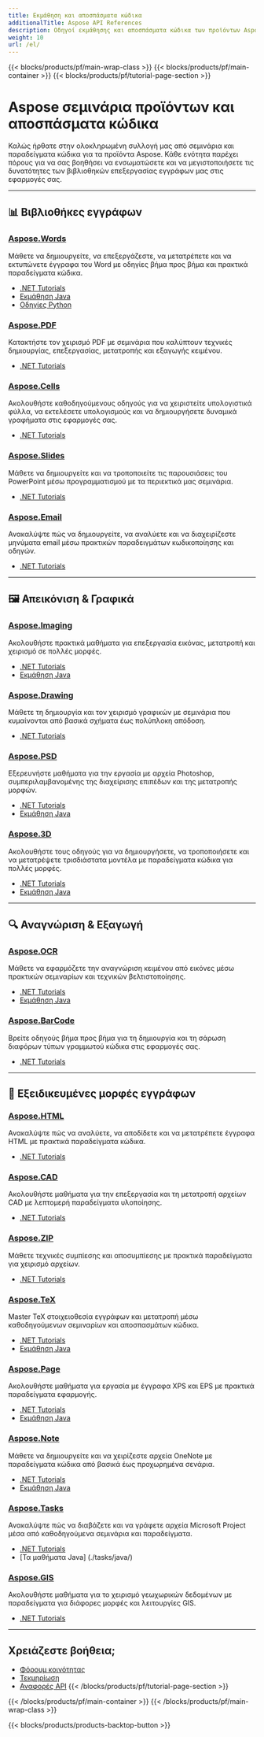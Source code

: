```yaml
---
title: Εκμάθηση και αποσπάσματα κώδικα
additionalTitle: Aspose API References
description: Οδηγοί εκμάθησης και αποσπάσματα κώδικα των προϊόντων Aspose όπως τα Aspose.Words, Aspose.Cells, Aspose.PDF και άλλα προϊόντα. Περιλαμβάνει βασικά και εκ των προτέρων σεμινάρια χρήσης των προϊόντων Aspose.
weight: 10
url: /el/
---
```


{{< blocks/products/pf/main-wrap-class >}}
{{< blocks/products/pf/main-container >}}
{{< blocks/products/pf/tutorial-page-section >}}

# Aspose σεμινάρια προϊόντων και αποσπάσματα κώδικα

Καλώς ήρθατε στην ολοκληρωμένη συλλογή μας από σεμινάρια και παραδείγματα κώδικα για τα προϊόντα Aspose. Κάθε ενότητα παρέχει πόρους για να σας βοηθήσει να ενσωματώσετε και να μεγιστοποιήσετε τις δυνατότητες των βιβλιοθηκών επεξεργασίας εγγράφων μας στις εφαρμογές σας.

---

## 📊 Βιβλιοθήκες εγγράφων

### [Aspose.Words](./words/)
Μάθετε να δημιουργείτε, να επεξεργάζεστε, να μετατρέπετε και να εκτυπώνετε έγγραφα του Word με οδηγίες βήμα προς βήμα και πρακτικά παραδείγματα κώδικα.
- [.NET Tutorials](./words/net/)
- [Εκμάθηση Java](./words/java/)
- [Οδηγίες Python](./words/python-net/)

### [Aspose.PDF](./pdf/)
Κατακτήστε τον χειρισμό PDF με σεμινάρια που καλύπτουν τεχνικές δημιουργίας, επεξεργασίας, μετατροπής και εξαγωγής κειμένου.
- [.NET Tutorials](./pdf/net/)

### [Aspose.Cells](./cells/)
Ακολουθήστε καθοδηγούμενους οδηγούς για να χειριστείτε υπολογιστικά φύλλα, να εκτελέσετε υπολογισμούς και να δημιουργήσετε δυναμικά γραφήματα στις εφαρμογές σας.
- [.NET Tutorials](./cells/net/)

### [Aspose.Slides](./slides/)
Μάθετε να δημιουργείτε και να τροποποιείτε τις παρουσιάσεις του PowerPoint μέσω προγραμματισμού με τα περιεκτικά μας σεμινάρια.
- [.NET Tutorials](./slides/net/)

### [Aspose.Email](./email/)
Ανακαλύψτε πώς να δημιουργείτε, να αναλύετε και να διαχειρίζεστε μηνύματα email μέσω πρακτικών παραδειγμάτων κωδικοποίησης και οδηγών.
- [.NET Tutorials](./email/net/)

---

## 🖼️ Απεικόνιση & Γραφικά

### [Aspose.Imaging](./imaging/)
Ακολουθήστε πρακτικά μαθήματα για επεξεργασία εικόνας, μετατροπή και χειρισμό σε πολλές μορφές.
- [.NET Tutorials](./imaging/net/)
- [Εκμάθηση Java](./imaging/java/)

### [Aspose.Drawing](./drawing/)
Μάθετε τη δημιουργία και τον χειρισμό γραφικών με σεμινάρια που κυμαίνονται από βασικά σχήματα έως πολύπλοκη απόδοση.
- [.NET Tutorials](./drawing/net/)

### [Aspose.PSD](./psd/)
Εξερευνήστε μαθήματα για την εργασία με αρχεία Photoshop, συμπεριλαμβανομένης της διαχείρισης επιπέδων και της μετατροπής μορφών.
- [.NET Tutorials](./psd/net/)
- [Εκμάθηση Java](./psd/java/)

### [Aspose.3D](./3d/)
Ακολουθήστε τους οδηγούς για να δημιουργήσετε, να τροποποιήσετε και να μετατρέψετε τρισδιάστατα μοντέλα με παραδείγματα κώδικα για πολλές μορφές.
- [.NET Tutorials](./3d/net/)
- [Εκμάθηση Java](./3d/java/)

---

## 🔍 Αναγνώριση & Εξαγωγή

### [Aspose.OCR](./ocr/)
Μάθετε να εφαρμόζετε την αναγνώριση κειμένου από εικόνες μέσω πρακτικών σεμιναρίων και τεχνικών βελτιστοποίησης.
- [.NET Tutorials](./ocr/net/)
- [Εκμάθηση Java](./ocr/java/)

### [Aspose.BarCode](./barcode/)
Βρείτε οδηγούς βήμα προς βήμα για τη δημιουργία και τη σάρωση διαφόρων τύπων γραμμωτού κώδικα στις εφαρμογές σας.
- [.NET Tutorials](./barcode/net/)

---

## 📝 Εξειδικευμένες μορφές εγγράφων

### [Aspose.HTML](./html/)
Ανακαλύψτε πώς να αναλύετε, να αποδίδετε και να μετατρέπετε έγγραφα HTML με πρακτικά παραδείγματα κώδικα.
- [.NET Tutorials](./html/net/)

### [Aspose.CAD](./cad/)
Ακολουθήστε μαθήματα για την επεξεργασία και τη μετατροπή αρχείων CAD με λεπτομερή παραδείγματα υλοποίησης.
- [.NET Tutorials](./cad/net/)

### [Aspose.ZIP](./zip/)
Μάθετε τεχνικές συμπίεσης και αποσυμπίεσης με πρακτικά παραδείγματα για χειρισμό αρχείων.
- [.NET Tutorials](./zip/net/)

### [Aspose.TeX](./tex/)
Master TeX στοιχειοθεσία εγγράφων και μετατροπή μέσω καθοδηγούμενων σεμιναρίων και αποσπασμάτων κώδικα.
- [.NET Tutorials](./tex/net/)
- [Εκμάθηση Java](./tex/java/)

### [Aspose.Page](./page/)
Ακολουθήστε μαθήματα για εργασία με έγγραφα XPS και EPS με πρακτικά παραδείγματα εφαρμογής.
- [.NET Tutorials](./page/net/)
- [Εκμάθηση Java](./page/java/)

### [Aspose.Note](./note/)
Μάθετε να δημιουργείτε και να χειρίζεστε αρχεία OneNote με παραδείγματα κώδικα από βασικά έως προχωρημένα σενάρια.
- [.NET Tutorials](./note/net/)
- [Εκμάθηση Java](./note/java/)

### [Aspose.Tasks](./tasks/)
Ανακαλύψτε πώς να διαβάζετε και να γράφετε αρχεία Microsoft Project μέσα από καθοδηγούμενα σεμινάρια και παραδείγματα.
- [.NET Tutorials](./tasks/net/)
- [Τα μαθήματα Java] (./tasks/java/)

### [Aspose.GIS](./gis/)
Ακολουθήστε μαθήματα για το χειρισμό γεωχωρικών δεδομένων με παραδείγματα για διάφορες μορφές και λειτουργίες GIS.
- [.NET Tutorials](./gis/net/)

---

## Χρειάζεστε βοήθεια;

- [Φόρουμ κοινότητας](https://forum.aspose.com/)
- [Τεκμηρίωση](https://docs.aspose.com/)
- [Αναφορές API](https://reference.aspose.com/)
{{< /blocks/products/pf/tutorial-page-section >}}

{{< /blocks/products/pf/main-container >}}
{{< /blocks/products/pf/main-wrap-class >}}

{{< blocks/products/products-backtop-button >}}
